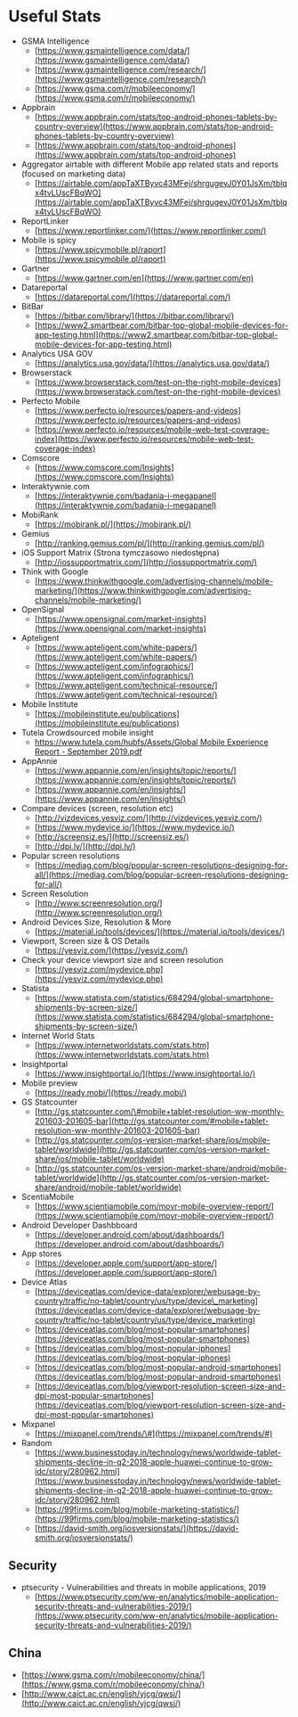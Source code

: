# Useful Stats

* GSMA Intelligence
  * [https://www.gsmaintelligence.com/data/](https://www.gsmaintelligence.com/data/)
  * [https://www.gsmaintelligence.com/research/](https://www.gsmaintelligence.com/research/)
  * [https://www.gsma.com/r/mobileeconomy/](https://www.gsma.com/r/mobileeconomy/) 
* Appbrain
  * [https://www.appbrain.com/stats/top-android-phones-tablets-by-country-overview](https://www.appbrain.com/stats/top-android-phones-tablets-by-country-overview)
  * [https://www.appbrain.com/stats/top-android-phones](https://www.appbrain.com/stats/top-android-phones) 
* Aggregator airtable with different Mobile app related stats and reports (focused on marketing data)
  * [https://airtable.com/appTaXTByvc43MFej/shrgugevJ0Y01JsXm/tblqx4tvLUscFBqWO](https://airtable.com/appTaXTByvc43MFej/shrgugevJ0Y01JsXm/tblqx4tvLUscFBqWO)
* ReportLinker
  * [https://www.reportlinker.com/](https://www.reportlinker.com/) 
* Mobile is spicy
  * [https://www.spicymobile.pl/raport](https://www.spicymobile.pl/raport) 
* Gartner
  * [https://www.gartner.com/en](https://www.gartner.com/en) 
* Datareportal
  * [https://datareportal.com/](https://datareportal.com/) 
* BitBar
  * [https://bitbar.com/library/](https://bitbar.com/library/)
  * [https://www2.smartbear.com/bitbar-top-global-mobile-devices-for-app-testing.html](https://www2.smartbear.com/bitbar-top-global-mobile-devices-for-app-testing.html) 
* Analytics USA GOV
  * [https://analytics.usa.gov/data/](https://analytics.usa.gov/data/)
* Browserstack
  * [https://www.browserstack.com/test-on-the-right-mobile-devices](https://www.browserstack.com/test-on-the-right-mobile-devices) 
* Perfecto Mobile
  * [https://www.perfecto.io/resources/papers-and-videos](https://www.perfecto.io/resources/papers-and-videos)
  * [https://www.perfecto.io/resources/mobile-web-test-coverage-index](https://www.perfecto.io/resources/mobile-web-test-coverage-index) 
* Comscore
  * [https://www.comscore.com/Insights](https://www.comscore.com/Insights) 
* Interaktywnie.com
  * [https://interaktywnie.com/badania-i-megapanel](https://interaktywnie.com/badania-i-megapanel) 
* MobiRank
  * [https://mobirank.pl/](https://mobirank.pl/) 
* Gemius
  * [http://ranking.gemius.com/pl/](http://ranking.gemius.com/pl/) 
* iOS Support Matrix \(Strona tymczasowo niedostępna\)
  * [http://iossupportmatrix.com/](http://iossupportmatrix.com/) 
* Think with Google
  * [https://www.thinkwithgoogle.com/advertising-channels/mobile-marketing/](https://www.thinkwithgoogle.com/advertising-channels/mobile-marketing/) 
* OpenSignal
  * [https://www.opensignal.com/market-insights](https://www.opensignal.com/market-insights) 
* Apteligent
  * [https://www.apteligent.com/white-papers/](https://www.apteligent.com/white-papers/)
  * [https://www.apteligent.com/infographics/](https://www.apteligent.com/infographics/)
  * [https://www.apteligent.com/technical-resource/](https://www.apteligent.com/technical-resource/) 
* Mobile Institute
  * [https://mobileinstitute.eu/publications](https://mobileinstitute.eu/publications) 
* Tutela Crowdsourced mobile insight
  * [https://www.tutela.com/hubfs/Assets/Global Mobile Experience Report - September 2019.pdf](https://www.tutela.com/hubfs/Assets/Global%20Mobile%20Experience%20Report%20-%20September%202019.pdf) 
* AppAnnie
  * [https://www.appannie.com/en/insights/topic/reports/](https://www.appannie.com/en/insights/topic/reports/)
  * [https://www.appannie.com/en/insights/](https://www.appannie.com/en/insights/) 
* Compare devices \(screen, resolution etc\)
  * [http://vizdevices.yesviz.com/](http://vizdevices.yesviz.com/)
  * [https://www.mydevice.io/](https://www.mydevice.io/)
  * [http://screensiz.es/](http://screensiz.es/)
  * [http://dpi.lv/](http://dpi.lv/) 
* Popular screen resolutions
  * [https://mediag.com/blog/popular-screen-resolutions-designing-for-all/](https://mediag.com/blog/popular-screen-resolutions-designing-for-all/) 
* Screen Resolution
  * [http://www.screenresolution.org/](http://www.screenresolution.org/) 
* Android Devices Size, Resolution & More
  * [https://material.io/tools/devices/](https://material.io/tools/devices/) 
* Viewport, Screen size & OS Details
  * [https://yesviz.com/](https://yesviz.com/) 
* Check your device viewport size and screen resolution
  * [https://yesviz.com/mydevice.php](https://yesviz.com/mydevice.php) 
* Statista
  * [https://www.statista.com/statistics/684294/global-smartphone-shipments-by-screen-size/](https://www.statista.com/statistics/684294/global-smartphone-shipments-by-screen-size/) 
* Internet World Stats
  * [https://www.internetworldstats.com/stats.htm](https://www.internetworldstats.com/stats.htm) 
* Insightportal
  * [https://www.insightportal.io/](https://www.insightportal.io/) 
* Mobile preview
  * [https://ready.mobi/](https://ready.mobi/) 
* GS Statcounter
  * [http://gs.statcounter.com/\#mobile+tablet-resolution-ww-monthly-201603-201605-bar](http://gs.statcounter.com/#mobile+tablet-resolution-ww-monthly-201603-201605-bar)
  * [http://gs.statcounter.com/os-version-market-share/ios/mobile-tablet/worldwide](http://gs.statcounter.com/os-version-market-share/ios/mobile-tablet/worldwide)
  * [http://gs.statcounter.com/os-version-market-share/android/mobile-tablet/worldwide](http://gs.statcounter.com/os-version-market-share/android/mobile-tablet/worldwide) 
* ScentiaMobile
  * [https://www.scientiamobile.com/movr-mobile-overview-report/](https://www.scientiamobile.com/movr-mobile-overview-report/) 
* Android Developer Dashbboard
  * [https://developer.android.com/about/dashboards/](https://developer.android.com/about/dashboards/) 
* App stores
  * [https://developer.apple.com/support/app-store/](https://developer.apple.com/support/app-store/) 
* Device Atlas
  * [https://deviceatlas.com/device-data/explorer/webusage-by-country/traffic/no-tablet/country/us/type/device\_marketing](https://deviceatlas.com/device-data/explorer/webusage-by-country/traffic/no-tablet/country/us/type/device_marketing)
  * [https://deviceatlas.com/blog/most-popular-smartphones](https://deviceatlas.com/blog/most-popular-smartphones)
  * [https://deviceatlas.com/blog/most-popular-iphones](https://deviceatlas.com/blog/most-popular-iphones)
  * [https://deviceatlas.com/blog/most-popular-android-smartphones](https://deviceatlas.com/blog/most-popular-android-smartphones)
  * [https://deviceatlas.com/blog/viewport-resolution-screen-size-and-dpi-most-popular-smartphones](https://deviceatlas.com/blog/viewport-resolution-screen-size-and-dpi-most-popular-smartphones) 
* Mixpanel
  * [https://mixpanel.com/trends/\#](https://mixpanel.com/trends/#) 
* Random
  * [https://www.businesstoday.in/technology/news/worldwide-tablet-shipments-decline-in-q2-2018-apple-huawei-continue-to-grow-idc/story/280962.html](https://www.businesstoday.in/technology/news/worldwide-tablet-shipments-decline-in-q2-2018-apple-huawei-continue-to-grow-idc/story/280962.html)
  * [https://99firms.com/blog/mobile-marketing-statistics/](https://99firms.com/blog/mobile-marketing-statistics/)
  * [https://david-smith.org/iosversionstats/](https://david-smith.org/iosversionstats/)

## Security

* ptsecurity - Vulnerabilities and threats in mobile applications, 2019
  * [https://www.ptsecurity.com/ww-en/analytics/mobile-application-security-threats-and-vulnerabilities-2019/](https://www.ptsecurity.com/ww-en/analytics/mobile-application-security-threats-and-vulnerabilities-2019/)

## China

* [https://www.gsma.com/r/mobileeconomy/china/](https://www.gsma.com/r/mobileeconomy/china/)
* [http://www.caict.ac.cn/english/yjcg/qwsj/](http://www.caict.ac.cn/english/yjcg/qwsj/)

